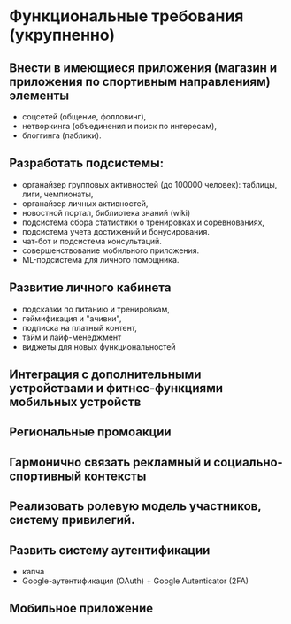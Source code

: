 # Функциональные требования (укрупненно)
## Внести в имеющиеся приложения (магазин и приложения по спортивным направлениям) элементы
* соцсетей (общение, фолловинг),
* нетворкинга (объединения и поиск по интересам),
* блоггинга (паблики).
  
## Разработать подсистемы:  
* органайзер групповых активностей (до 100000 человек): таблицы, лиги, чемпионаты,
* органайзер личных активностей,
* новостной портал, библиотека знаний (wiki)
* подсистема сбора статистики о тренировках и соревнованиях,
* подсистема учета достижений и бонусирования.
* чат-бот и подсистема консультаций.
* совершенствование мобильного приложения.
* ML-подсистема для личного помощника.

## Развитие личного кабинета
* подсказки по питанию и тренировкам,
* геймификация и "ачивки",
* подписка на платный контент,
* тайм и лайф-менеджмент
* виджеты для новых функциональностей

## Интеграция с дополнительными устройствами и фитнес-функциями мобильных устройств 
## Региональные промоакции
## Гармонично связать рекламный и социально-спортивный контексты 
## Реализовать ролевую модель участников, систему привилегий.
## Развить систему аутентификации
* капча
* Google-аутентификация (OAuth) + Google Autenticator (2FA)
## Мобильное приложение
